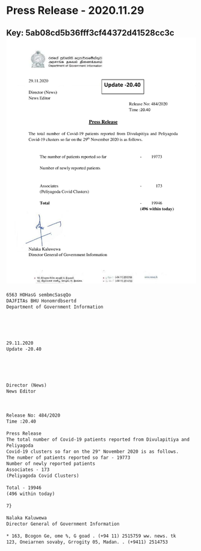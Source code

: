 # Press Release - 2020.11.29 
Key: 5ab08cd5b36fff3cf44372d41528cc3c 
![img](img/5ab08cd5b36fff3cf44372d41528cc3c.jpg)
---
```
6563 HOHasG sembmcSasqQo
DAJFITAs BHU Honomrdbsertd
Department of Government Information

 

 

29.11.2020
Update -20.40

 

 

Director (News)
News Editor

 

Release No: 484/2020
Time :20.40

Press Release
The total number of Covid-19 patients reported from Divulapitiya and Peliyagoda
Covid-19 clusters so far on the 29" November 2020 is as follows.
The number of patients reported so far - 19773
Number of newly reported patients
Associates - 173
(Peliyagoda Covid Clusters)

Total - 19946
(496 within today)

7}

Nalaka Kaluwewa
Director General of Government Information

* 163, Bcogon Ge, ome %, G goad . (+94 11) 2515759 ww. news. tk
123, Oneiarnen sovaby, Grrogity 05, Madan. . (+9411) 2514753

```
